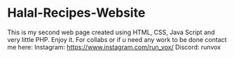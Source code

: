 # Halal-Recipes-Website
This is my second web page created using HTML, CSS, Java Script and very little PHP. Enjoy it.
For collabs or if u need any work to be done contact me here:   Instagram: https://www.instagram.com/run_vox/
                                                                Discord: runvox
